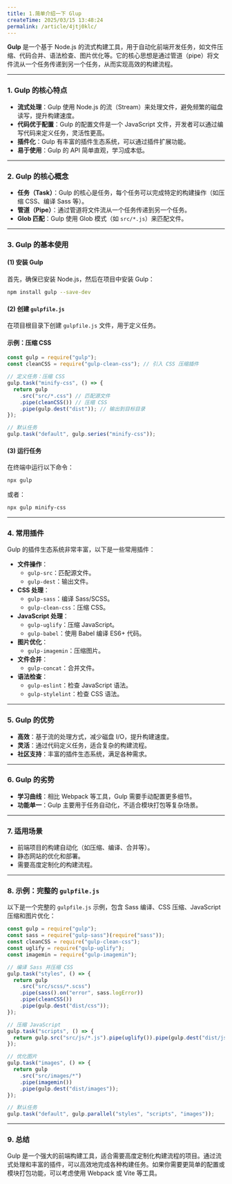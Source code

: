 ```yaml
---
title: 1.简单介绍一下 Glup
createTime: 2025/03/15 13:48:24
permalink: /article/4jtj0klc/
---
```

**Gulp** 是一个基于 Node.js 的流式构建工具，用于自动化前端开发任务，如文件压缩、代码合并、语法检查、图片优化等。它的核心思想是通过管道（pipe）将文件流从一个任务传递到另一个任务，从而实现高效的构建流程。

---

### **1. Gulp 的核心特点**

- **流式处理**：Gulp 使用 Node.js 的流（Stream）来处理文件，避免频繁的磁盘读写，提升构建速度。
- **代码优于配置**：Gulp 的配置文件是一个 JavaScript 文件，开发者可以通过编写代码来定义任务，灵活性更高。
- **插件化**：Gulp 有丰富的插件生态系统，可以通过插件扩展功能。
- **易于使用**：Gulp 的 API 简单直观，学习成本低。

---

### **2. Gulp 的核心概念**

- **任务（Task）**：Gulp 的核心是任务，每个任务可以完成特定的构建操作（如压缩 CSS、编译 Sass 等）。
- **管道（Pipe）**：通过管道将文件流从一个任务传递到另一个任务。
- **Glob 匹配**：Gulp 使用 Glob 模式（如 `src/*.js`）来匹配文件。

---

### **3. Gulp 的基本使用**

#### **(1) 安装 Gulp**

首先，确保已安装 Node.js，然后在项目中安装 Gulp：

```bash
npm install gulp --save-dev
```

#### **(2) 创建 `gulpfile.js`**

在项目根目录下创建 `gulpfile.js` 文件，用于定义任务。

#### **示例：压缩 CSS**

```javascript
const gulp = require("gulp");
const cleanCSS = require("gulp-clean-css"); // 引入 CSS 压缩插件

// 定义任务：压缩 CSS
gulp.task("minify-css", () => {
  return gulp
    .src("src/*.css") // 匹配源文件
    .pipe(cleanCSS()) // 压缩 CSS
    .pipe(gulp.dest("dist")); // 输出到目标目录
});

// 默认任务
gulp.task("default", gulp.series("minify-css"));
```

#### **(3) 运行任务**

在终端中运行以下命令：

```bash
npx gulp
```

或者：

```bash
npx gulp minify-css
```

---

### **4. 常用插件**

Gulp 的插件生态系统非常丰富，以下是一些常用插件：

- **文件操作**：
  - `gulp-src`：匹配源文件。
  - `gulp-dest`：输出文件。
- **CSS 处理**：
  - `gulp-sass`：编译 Sass/SCSS。
  - `gulp-clean-css`：压缩 CSS。
- **JavaScript 处理**：
  - `gulp-uglify`：压缩 JavaScript。
  - `gulp-babel`：使用 Babel 编译 ES6+ 代码。
- **图片优化**：
  - `gulp-imagemin`：压缩图片。
- **文件合并**：
  - `gulp-concat`：合并文件。
- **语法检查**：
  - `gulp-eslint`：检查 JavaScript 语法。
  - `gulp-stylelint`：检查 CSS 语法。

---

### **5. Gulp 的优势**

- **高效**：基于流的处理方式，减少磁盘 I/O，提升构建速度。
- **灵活**：通过代码定义任务，适合复杂的构建流程。
- **社区支持**：丰富的插件生态系统，满足各种需求。

---

### **6. Gulp 的劣势**

- **学习曲线**：相比 Webpack 等工具，Gulp 需要手动配置更多细节。
- **功能单一**：Gulp 主要用于任务自动化，不适合模块打包等复杂场景。

---

### **7. 适用场景**

- 前端项目的构建自动化（如压缩、编译、合并等）。
- 静态网站的优化和部署。
- 需要高度定制化的构建流程。

---

### **8. 示例：完整的 `gulpfile.js`**

以下是一个完整的 `gulpfile.js` 示例，包含 Sass 编译、CSS 压缩、JavaScript 压缩和图片优化：

```javascript
const gulp = require("gulp");
const sass = require("gulp-sass")(require("sass"));
const cleanCSS = require("gulp-clean-css");
const uglify = require("gulp-uglify");
const imagemin = require("gulp-imagemin");

// 编译 Sass 并压缩 CSS
gulp.task("styles", () => {
  return gulp
    .src("src/scss/*.scss")
    .pipe(sass().on("error", sass.logError))
    .pipe(cleanCSS())
    .pipe(gulp.dest("dist/css"));
});

// 压缩 JavaScript
gulp.task("scripts", () => {
  return gulp.src("src/js/*.js").pipe(uglify()).pipe(gulp.dest("dist/js"));
});

// 优化图片
gulp.task("images", () => {
  return gulp
    .src("src/images/*")
    .pipe(imagemin())
    .pipe(gulp.dest("dist/images"));
});

// 默认任务
gulp.task("default", gulp.parallel("styles", "scripts", "images"));
```

---

### **9. 总结**

Gulp 是一个强大的前端构建工具，适合需要高度定制化构建流程的项目。通过流式处理和丰富的插件，可以高效地完成各种构建任务。如果你需要更简单的配置或模块打包功能，可以考虑使用 Webpack 或 Vite 等工具。
